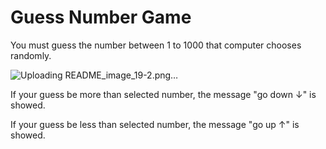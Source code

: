 # Guess Number Game

You must guess the number between 1 to 1000 that computer chooses randomly.

![Uploading README_image_19-2.png…]()

If your guess be more than selected number, the message "go down ↓" is showed.

If your guess be less than selected number, the message "go up ↑" is showed.
